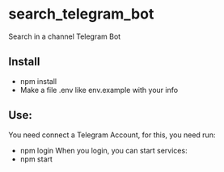 # search_telegram_bot
Search in a channel Telegram Bot

## Install
* npm install
* Make a file .env like env.example with your info
## Use:
You need connect a Telegram Account, for this, you need run:
* npm login
When you login, you can start services:
* npm start 
